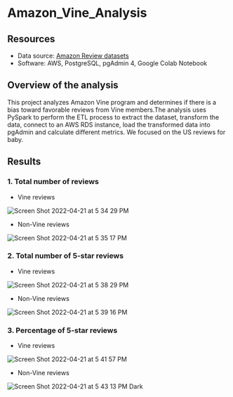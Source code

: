# Amazon_Vine_Analysis
## Resources
- Data source: [ Amazon Review datasets](https://s3.amazonaws.com/amazon-reviews-pds/tsv/index.txt)
- Software: AWS, PostgreSQL, pgAdmin 4, Google Colab Notebook
## Overview of the analysis
This project analyzes Amazon Vine program and determines if there is a bias toward favorable reviews from Vine members.The analysis uses PySpark 
to perform the ETL process to extract the dataset, transform the data, connect to an AWS RDS instance, load the transformed data into pgAdmin and 
calculate different metrics. We focused on the US reviews for baby.

## Results
### 1. Total number of reviews
  - Vine reviews
     
![Screen Shot 2022-04-21 at 5 34 29 PM](https://user-images.githubusercontent.com/95242493/164567713-ee6e8efa-286f-400e-ab03-828378c54830.png)

 - Non-Vine reviews
 
 ![Screen Shot 2022-04-21 at 5 35 17 PM](https://user-images.githubusercontent.com/95242493/164567780-7524f400-6f3f-4d2c-805b-38c5bab50077.png)
 
### 2. Total number of 5-star reviews
  - Vine reviews 

![Screen Shot 2022-04-21 at 5 38 29 PM](https://user-images.githubusercontent.com/95242493/164568054-9fec37f3-e383-4499-9c92-4ad0b03c0d76.png)

  - Non-Vine reviews


![Screen Shot 2022-04-21 at 5 39 16 PM](https://user-images.githubusercontent.com/95242493/164568120-bcb95d7f-ef11-4366-b7d8-e3af72e8eb56.png)

### 3. Percentage of 5-star reviews

  - Vine reviews 
  
![Screen Shot 2022-04-21 at 5 41 57 PM](https://user-images.githubusercontent.com/95242493/164568332-8b0bc656-712f-43b4-955b-a8d297889305.png)

  - Non-Vine reviews 
  
 ![Screen Shot 2022-04-21 at 5 43 13 PM Dark](https://user-images.githubusercontent.com/95242493/164568433-b0736e73-9a83-4ea6-b7d8-8f63423e3e2e.png)




